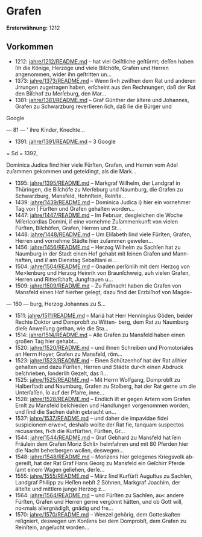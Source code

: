 # Grafen

**Ersterwähnung:** 1212

## Vorkommen
- 1212: [jahre/1212/README.md](../jahre/1212/README.md) – hat viel Geiſtliche geſtürmt; deſſen
haben ſih die Könige, Herzöge und viele Biſchöfe, Grafen
und Herren angenommen, wider ihn geſtritten un...
- 1373: [jahre/1373/README.md](../jahre/1373/README.md) – Wenn ſi<h zwiſhen dem Rat und anderen Jrrungen
zugetragen haben, erſcheint aus den Rechnungen, daß der
Rat den Biſchof zu Merſeburg, den Mar...
- 1381: [jahre/1381/README.md](../jahre/1381/README.md) – Graf Günther der ältere und Johannes, Grafen zu
Schwarzburg reverſieren ſich, daß ſie die Bürger und

Google


— 81 — '
ihre Kinder, Knechte...
- 1391: [jahre/1391/README.md](../jahre/1391/README.md) – 3
Google


= Sd =
1392,

Dominica Judica find hier viele Fürſten, Grafen,
und Herren vom Adel zuſammen gekommen und geteidingt,
als die Mark...
- 1395: [jahre/1395/README.md](../jahre/1395/README.md) – Markgraf Wilhelm, der Landgraf in Thüringen, die
Biſchöfe zu Merſeburg und Naumburg, die Grafen zu
Schwarzburg, Mansfeld, Hohnſtein, Reinſte...
- 1439: [jahre/1439/README.md](../jahre/1439/README.md) – Dominica Judica i} hier ein vornehmer Tag von
| Fürſten und Grafen gehalten worden...
- 1447: [jahre/1447/README.md](../jahre/1447/README.md) – Im Februar, desgleichen die Woche  Miſericordias
Domini, iſ eine vornehme Zuſammenkunft von vielen
Fürſten, Biſchöfen, Grafen, Herren und St...
- 1448: [jahre/1448/README.md](../jahre/1448/README.md) – Um Eliſabeth ſind viele Fürſten, Grafen, Herren und
vornehme Städte hier zuſammen geweſen...
- 1456: [jahre/1456/README.md](../jahre/1456/README.md) – Herzog Wilhelm zu Sachſen hat zu Naumburg in der
Stadt einen Hof gehabt mit ſeinen Grafen und Mann-
haften, und iſ am Dienstag Sebaſtiani ei...
- 1504: [jahre/1504/README.md](../jahre/1504/README.md) – Gnaden perſönlih mit dem Herzog von Me>lenburg und
Herzog Heinrih von Braunſchweig, auh vielen Grafen,
Herren und Ritterſchaft, Jungfrauen u...
- 1509: [jahre/1509/README.md](../jahre/1509/README.md) – Zu Faſtnacht haben die Grafen von Mansfeld einen
Hof hierher gelegt, dazu find der Erzbiſhof von Magde-


— 160 —
burg, Herzog Johannes zu S...
- 1511: [jahre/1511/README.md](../jahre/1511/README.md) – Mariä hat Herr Henningius
Göden, beider Rechte Doktor und Domprobſt zu Witten-
berg, dem Rat zu Naumburg dieſe Anweiſung gethan, wie
die Sta...
- 1514: [jahre/1514/README.md](../jahre/1514/README.md) – Alle Grafen zu Mansfeld haben einen großen Tag
hier gehabt...
- 1520: [jahre/1520/README.md](../jahre/1520/README.md) – und ihnen
Schreiben und Promotoriales an Herrn Hoyer, Grafen
zu Mansfeld, röm...
- 1523: [jahre/1523/README.md](../jahre/1523/README.md) – Einen Schützenhof hat der Rat allhier gehalten und
dazu Fürſten, Herren und Städte dur<h einen Abdruck
beſchrieben, ſonderlih Gezelt, das ſi...
- 1525: [jahre/1525/README.md](../jahre/1525/README.md) – Mit Herrn Wolfgang, Domprobſt zu Halberſtadt und
Naumburg, Grafen zu Stolberg, hat der Rat gerne um
die Unterſaſſen, ſo auf der Pfarre, inne...
- 1528: [jahre/1528/README.md](../jahre/1528/README.md) – Endlich iſt er gegen Artern vom Grafen Ernſt
zu Mansfeld beſchieden und Handlungen vorgenommen
worden, und ſind die Sachen dahin gebracht un...
- 1537: [jahre/1537/README.md](../jahre/1537/README.md) – und daher die impavidae fidei suspicionem
erwe>t, deshalb wollte der Rat fie, tanquam suspectos
recusantes, fi<h die Kurfürſten, Fürſten, Gr...
- 1544: [jahre/1544/README.md](../jahre/1544/README.md) – Graf Gebhard zu Mansfeld hat ſein Fräulein dem
Grafen Moriz Schli> heimfahren und mit 80 Pferden
hier die Nacht beherbergen wollen, deswegen...
- 1548: [jahre/1548/README.md](../jahre/1548/README.md) – Morizens hier gelegenes Kriegsvolk ab-
gereiſt, hat der Rat Graf Hans Georg zu Mansfeld ein
Geſchirr Pferde ſamt einem Wagen geliehen, derſe...
- 1555: [jahre/1555/README.md](../jahre/1555/README.md) – März ſind Kurfürſt Auguſtus zu Sachſen,
Landgraf Philipp zu Heſſen nebſt 2 Söhnen, Markgraf
Joachim, der älteſte und mittlere junge Herzog z...
- 1564: [jahre/1564/README.md](../jahre/1564/README.md) – und Fürſten zu Sachſen, au< andere Fürſten,
Grafen und Herren gerne vergönnt hätten, und ob Gott
will, no<mals allergnädigſt, gnädig und fre...
- 1570: [jahre/1570/README.md](../jahre/1570/README.md) – Wenzel gehörig,
dem Gotteskaſten reſigniert, deswegen um Konſens bei
dem Domprobſt, dem Grafen zu Reinſtein, angeſucht
worden...
